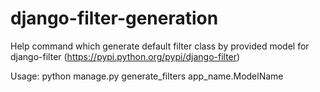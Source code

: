 django-filter-generation
========================

Help command which generate default filter class by provided model for django-filter (https://pypi.python.org/pypi/django-filter)

Usage:
python manage.py generate_filters app_name.ModelName


